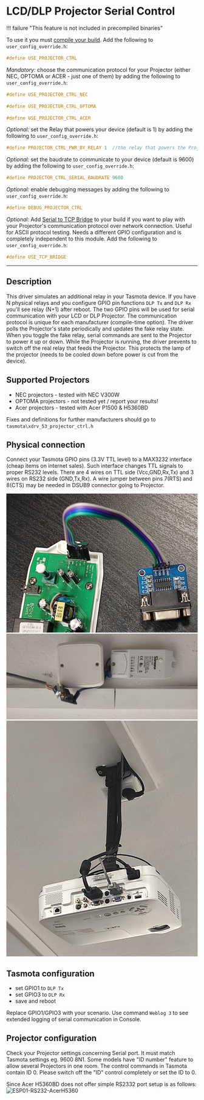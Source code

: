 # LCD/DLP Projector Serial Control

!!! failure "This feature is not included in precompiled binaries"

To use it you must [compile your build](Compile-your-build). Add the following to `user_config_override.h`:

```C
#define USE_PROJECTOR_CTRL
```

_Mandatory:_ choose the communication protocol for your Projector (either NEC, OPTOMA or ACER - just one of them) by adding the following to `user_config_override.h`:

```C
#define USE_PROJECTOR_CTRL_NEC
```

```C
#define USE_PROJECTOR_CTRL_OPTOMA
```

```C
#define USE_PROJECTOR_CTRL_ACER
```

_Optional:_ set the Relay that powers your device (default is 1) by adding the following to `user_config_override.h`:

```C
#define PROJECTOR_CTRL_PWR_BY_RELAY 1  //the relay that powers the Projector
```

_Optional:_ set the baudrate to communicate to your device (default is 9600) by adding the following to `user_config_override.h`:

```C
#define PROJECTOR_CTRL_SERIAL_BAUDRATE 9600
```

_Optional:_ enable debugging messages by adding the following to `user_config_override.h`:

```C
#define DEBUG_PROJECTOR_CTRL
```

_Optional:_ Add [Serial to TCP Bridge](Serial-to-TCP-Bridge) to your build if you want to play with your Projector's communication protocol over network connection. Useful for ASCII protocol testing. Needs a different GPIO configuration and is completely independent to this module. Add the following to `user_config_override.h`:

```C
#define USE_TCP_BRIDGE
```

----

## Description
This driver simulates an additional relay in your Tasmota device. If you have N physical relays and you configure GPIO pin functions `DLP Tx` and `DLP Rx` you'll see relay (N+1) after reboot. The two GPIO pins will be used for serial communication with your LCD or DLP Projector. The communication protocol is unique for each manufacturer (compile-time option). The driver polls the Projector's state periodically and updates the fake relay state. When you toggle the fake relay, serial commands are sent to the Projector to power it up or down. While the Projector is running, the driver prevents to switch off the real relay that feeds the Projector. This protects the lamp of the projector (needs to be cooled down before power is cut from the device).

## Supported Projectors
* NEC projectors - tested with NEC V300W
* OPTOMA projectors - not tested yet / report your results!
* Acer projectors - tested with Acer P1500 & H5360BD

Fixes and definitions for further manufacturers should go to `tasmota\xdrv_53_projector_ctrl.h`

## Physical connection
Connect your Tasmota GPIO pins (3.3V TTL level) to a MAX3232 interface (cheap items on internet sales). Such interface changes TTL signals to proper RS232 levels. There are 4 wires on TTL side (Vcc,GND,Rx,Tx) and 3 wires on RS232 side (GND,Tx,Rx). A wire jumper between pins 7(RTS) and 8(CTS) may be needed in DSUB9 connector going to Projector.

![](_media/ProjectorCtrl_TH16_unboxed.jpg)
![](_media/ProjectorCtrl_TH16_mounted.jpg)
![](_media/ProjectorCtrl_V300W.jpg)

## Tasmota configuration

* set GPIO1 to `DLP Tx`
* set GPIO3 to `DLP Rx`
* save and reboot

Replace GPIO1/GPIO3 with your scenario. Use command `Weblog 3` to see extended logging of serial communication in Console.

## Projector configuration
Check your Projector settings concerning Serial port. It must match Tasmota settings eg. 9600 8N1. Some models have "ID number" feature to allow several Projectors in one room. The control commands in Tasmota contain ID 0. Please switch off the "ID" control completely or set the ID to 0.

Since Acer H5360BD does not offer simple RS2332 port setup is as follows:
![ESP01-RS232-AcerH5360](https://user-images.githubusercontent.com/4789510/174459412-f61db899-cdb3-4888-9484-9ca07e3befb0.png)


